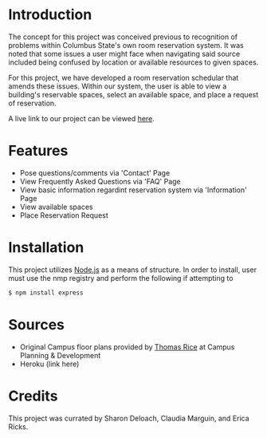 # Introduction

The concept for this project was conceived previous to recognition of problems within Columbus State's own room reservation system. It was noted that some issues a user might face when navigating said source included being confused by location or available resources to given spaces. 

For this project, we have developed a room reservation schedular that amends these issues. Within our system, the user is able to view a building's reservable spaces, select an available space, and place a request of reservation. 

A live link to our project can be viewed [here](https://sec-schedulars.herokuapp.com/).

# Features
* Pose questions/comments via 'Contact' Page
* View Frequently Asked Questions via 'FAQ' Page
* View basic information regardint reservation system via 'Information' Page
* View available spaces
* Place Reservation Request

# Installation
This project utilizes [Node.js](https://nodejs.org/en/) as a means of structure. In order to install, user must use the nmp registry and perform the following if attempting to 

```bash
$ npm install express
```

# Sources
* Original Campus floor plans provided by [Thomas Rice](rice_thomas@columbusstate.edu) at Campus Planning & Development
* Heroku (link here)



# Credits
This project was currated by Sharon Deloach, Claudia Marguin, and Erica Ricks.
